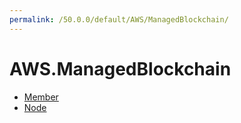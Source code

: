 ```yaml
---
permalink: /50.0.0/default/AWS/ManagedBlockchain/
---
```


# AWS.ManagedBlockchain



* [Member](Member.md)
* [Node](Node.md)